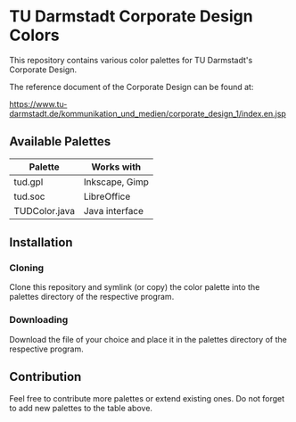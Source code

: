 # TU Darmstadt Corporate Design Colors

This repository contains various color palettes for TU Darmstadt's Corporate Design.

The reference document of the Corporate Design can be found at:

https://www.tu-darmstadt.de/kommunikation_und_medien/corporate_design_1/index.en.jsp

## Available Palettes

| Palette       | Works with     |
| ------------- | -------------- |
| tud.gpl       | Inkscape, Gimp |
| tud.soc       | LibreOffice    |
| TUDColor.java | Java interface |


## Installation

### Cloning

Clone this repository and symlink (or copy) the color palette into the palettes directory of the respective program.

### Downloading

Download the file of your choice and place it in the palettes directory of the respective program.


## Contribution

Feel free to contribute more palettes or extend existing ones. Do not forget to add new palettes to the table above.
